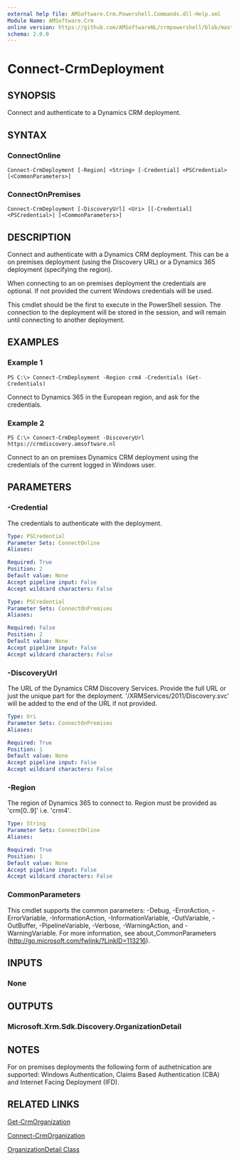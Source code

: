 ```yaml
---
external help file: AMSoftware.Crm.Powershell.Commands.dll-Help.xml
Module Name: AMSoftware.Crm
online version: https://github.com/AMSoftwareNL/crmpowershell/blob/master/docs/Connect-CrmDeployment.md
schema: 2.0.0
---
```


# Connect-CrmDeployment

## SYNOPSIS
Connect and authenticate to a Dynamics CRM deployment.

## SYNTAX

### ConnectOnline
```
Connect-CrmDeployment [-Region] <String> [-Credential] <PSCredential> [<CommonParameters>]
```

### ConnectOnPremises
```
Connect-CrmDeployment [-DiscoveryUrl] <Uri> [[-Credential] <PSCredential>] [<CommonParameters>]
```

## DESCRIPTION
Connect and authenticate with a Dynamics CRM deployment. This can be a on premises deployment (using the Discovery URL) or a Dynamics 365 deployment (specifying the region).

When connecting to an on premises deployment the credentials are optional. If not provided the current Windows credentials will be used.

This cmdlet should be the first to execute in the PowerShell session. The connection to the deployment will be stored in the session, and will remain until connecting to another deployment.

## EXAMPLES

### Example 1
```
PS C:\> Connect-CrmDeployment -Region crm4 -Credentials (Get-Credentials)
```

Connect to Dynamics 365 in the European region, and ask for the credentials.

### Example 2
```
PS C:\> Connect-CrmDeployment -DiscoveryUrl https://crmdiscovery.amsoftware.nl
```

Connect to an on premises Dynamics CRM deployment using the credentials of the current logged in Windows user.

## PARAMETERS

### -Credential
The credentials to authenticate with the deployment.

```yaml
Type: PSCredential
Parameter Sets: ConnectOnline
Aliases: 

Required: True
Position: 2
Default value: None
Accept pipeline input: False
Accept wildcard characters: False
```

```yaml
Type: PSCredential
Parameter Sets: ConnectOnPremises
Aliases: 

Required: False
Position: 2
Default value: None
Accept pipeline input: False
Accept wildcard characters: False
```

### -DiscoveryUrl
The URL of the Dynamics CRM Discovery Services. Provide the full URL or just the unique part for the deployment. '/XRMServices/2011/Discovery.svc' will be added to the end of the URL if not provided.

```yaml
Type: Uri
Parameter Sets: ConnectOnPremises
Aliases: 

Required: True
Position: 1
Default value: None
Accept pipeline input: False
Accept wildcard characters: False
```

### -Region
The region of Dynamics 365 to connect to. Region must be provided as 'crm[0..9]' i.e. 'crm4'.

```yaml
Type: String
Parameter Sets: ConnectOnline
Aliases: 

Required: True
Position: 1
Default value: None
Accept pipeline input: False
Accept wildcard characters: False
```

### CommonParameters
This cmdlet supports the common parameters: -Debug, -ErrorAction, -ErrorVariable, -InformationAction, -InformationVariable, -OutVariable, -OutBuffer, -PipelineVariable, -Verbose, -WarningAction, and -WarningVariable. For more information, see about_CommonParameters (http://go.microsoft.com/fwlink/?LinkID=113216).

## INPUTS

### None

## OUTPUTS

### Microsoft.Xrm.Sdk.Discovery.OrganizationDetail

## NOTES
For on premises deployments the following form of authetnication are supported: Windows Authentication, Claims Based Authentication (CBA) and Internet Facing Deployment (IFD).

## RELATED LINKS

[Get-CrmOrganization](Get-CrmOrganization.md)

[Connect-CrmOrganization](Get-CrmOrganization.md)

[OrganizationDetail Class](https://msdn.microsoft.com/library/microsoft.xrm.sdk.discovery.organizationdetail.aspx)

